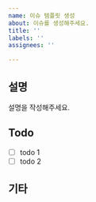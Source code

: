 ```yaml
---
name: 이슈 템플릿 생성
about: 이슈를 생성해주세요.
title: ''
labels: ''
assignees: ''

---
```


## 설명
설명을 작성해주세요.

## Todo
- [ ] todo 1
- [ ] todo 2

## 기타
